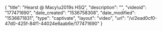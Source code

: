 {
    "title": "Hearst @ Macy\u2019s HSQ",
    "description": "",
    "videoid": "177471690",
    "date_created": "1536758308",
    "date_modified": "1536871831",
    "type": "captivate",
    "layout": "video",
    "url": "\/v\/2ead0cf0-47d0-425f-84f1-44024e6aab6e\/177471690"
}
